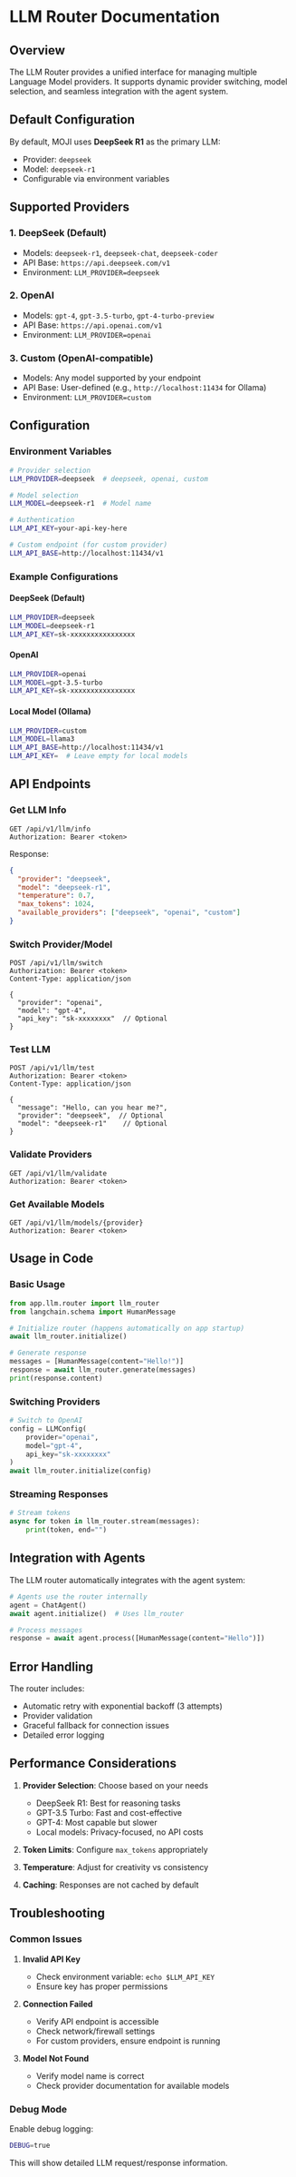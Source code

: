 # LLM Router Documentation

## Overview

The LLM Router provides a unified interface for managing multiple Language Model providers. It supports dynamic provider switching, model selection, and seamless integration with the agent system.

## Default Configuration

By default, MOJI uses **DeepSeek R1** as the primary LLM:
- Provider: `deepseek`
- Model: `deepseek-r1`
- Configurable via environment variables

## Supported Providers

### 1. DeepSeek (Default)
- Models: `deepseek-r1`, `deepseek-chat`, `deepseek-coder`
- API Base: `https://api.deepseek.com/v1`
- Environment: `LLM_PROVIDER=deepseek`

### 2. OpenAI
- Models: `gpt-4`, `gpt-3.5-turbo`, `gpt-4-turbo-preview`
- API Base: `https://api.openai.com/v1`
- Environment: `LLM_PROVIDER=openai`

### 3. Custom (OpenAI-compatible)
- Models: Any model supported by your endpoint
- API Base: User-defined (e.g., `http://localhost:11434` for Ollama)
- Environment: `LLM_PROVIDER=custom`

## Configuration

### Environment Variables

```bash
# Provider selection
LLM_PROVIDER=deepseek  # deepseek, openai, custom

# Model selection
LLM_MODEL=deepseek-r1  # Model name

# Authentication
LLM_API_KEY=your-api-key-here

# Custom endpoint (for custom provider)
LLM_API_BASE=http://localhost:11434/v1
```

### Example Configurations

#### DeepSeek (Default)
```bash
LLM_PROVIDER=deepseek
LLM_MODEL=deepseek-r1
LLM_API_KEY=sk-xxxxxxxxxxxxxxxx
```

#### OpenAI
```bash
LLM_PROVIDER=openai
LLM_MODEL=gpt-3.5-turbo
LLM_API_KEY=sk-xxxxxxxxxxxxxxxx
```

#### Local Model (Ollama)
```bash
LLM_PROVIDER=custom
LLM_MODEL=llama3
LLM_API_BASE=http://localhost:11434/v1
LLM_API_KEY=  # Leave empty for local models
```

## API Endpoints

### Get LLM Info
```http
GET /api/v1/llm/info
Authorization: Bearer <token>
```

Response:
```json
{
  "provider": "deepseek",
  "model": "deepseek-r1",
  "temperature": 0.7,
  "max_tokens": 1024,
  "available_providers": ["deepseek", "openai", "custom"]
}
```

### Switch Provider/Model
```http
POST /api/v1/llm/switch
Authorization: Bearer <token>
Content-Type: application/json

{
  "provider": "openai",
  "model": "gpt-4",
  "api_key": "sk-xxxxxxxx"  // Optional
}
```

### Test LLM
```http
POST /api/v1/llm/test
Authorization: Bearer <token>
Content-Type: application/json

{
  "message": "Hello, can you hear me?",
  "provider": "deepseek",  // Optional
  "model": "deepseek-r1"    // Optional
}
```

### Validate Providers
```http
GET /api/v1/llm/validate
Authorization: Bearer <token>
```

### Get Available Models
```http
GET /api/v1/llm/models/{provider}
Authorization: Bearer <token>
```

## Usage in Code

### Basic Usage
```python
from app.llm.router import llm_router
from langchain.schema import HumanMessage

# Initialize router (happens automatically on app startup)
await llm_router.initialize()

# Generate response
messages = [HumanMessage(content="Hello!")]
response = await llm_router.generate(messages)
print(response.content)
```

### Switching Providers
```python
# Switch to OpenAI
config = LLMConfig(
    provider="openai",
    model="gpt-4",
    api_key="sk-xxxxxxxx"
)
await llm_router.initialize(config)
```

### Streaming Responses
```python
# Stream tokens
async for token in llm_router.stream(messages):
    print(token, end="")
```

## Integration with Agents

The LLM router automatically integrates with the agent system:

```python
# Agents use the router internally
agent = ChatAgent()
await agent.initialize()  # Uses llm_router

# Process messages
response = await agent.process([HumanMessage(content="Hello")])
```

## Error Handling

The router includes:
- Automatic retry with exponential backoff (3 attempts)
- Provider validation
- Graceful fallback for connection issues
- Detailed error logging

## Performance Considerations

1. **Provider Selection**: Choose based on your needs
   - DeepSeek R1: Best for reasoning tasks
   - GPT-3.5 Turbo: Fast and cost-effective
   - GPT-4: Most capable but slower
   - Local models: Privacy-focused, no API costs

2. **Token Limits**: Configure `max_tokens` appropriately
3. **Temperature**: Adjust for creativity vs consistency
4. **Caching**: Responses are not cached by default

## Troubleshooting

### Common Issues

1. **Invalid API Key**
   - Check environment variable: `echo $LLM_API_KEY`
   - Ensure key has proper permissions

2. **Connection Failed**
   - Verify API endpoint is accessible
   - Check network/firewall settings
   - For custom providers, ensure endpoint is running

3. **Model Not Found**
   - Verify model name is correct
   - Check provider documentation for available models

### Debug Mode

Enable debug logging:
```bash
DEBUG=true
```

This will show detailed LLM request/response information.
